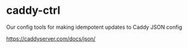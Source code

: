 # caddy-ctrl

Our config tools for making idempotent updates to Caddy JSON config

https://caddyserver.com/docs/json/
